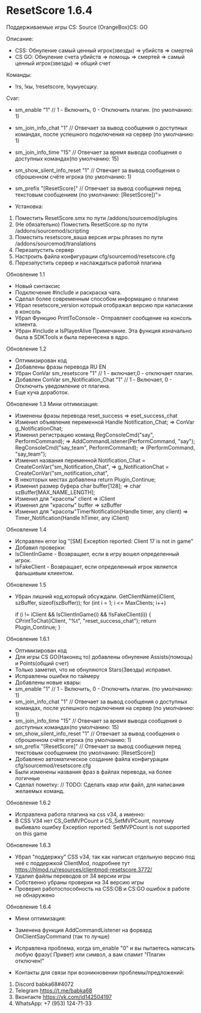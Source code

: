 # ResetScore 1.6.4
Поддерживаемые игры	CS: Source (OrangeBox)CS: GO

Описание: 
- CSS: Обнуление самый ценный игрок(звезды) => убийств => смертей
- CS GO: Обнуление счета убийств => помощь => смертей => самый ценный игрок(звезды) => общий счет

Команды: 
- !rs, !кы, !resetscore, !куыуесщку.

Cvar:
- sm_enable 					"1" 					// 1 - Включить, 0 - Отключить плагин. (по умолчанию: 1)
- sm_join_info_chat 			"1" 					// Отвечает за вывод сообщения о доступных командах, после успешного подключения на сервер (по умолчанию: 1)
- sm_join_info_time				"15"					// Отвечает за время вывода сообщения о доступных командах(по умолчанию: 15)
- sm_show_silent_info_reset 	"1"						// Отвечает за вывод сообщения о сброшенном счёте игрока (по умолчанию: 1)
- sm_prefix						"[ResetScore]"  		// Отвечает за вывод сообщения перед текстовым сообщением (по умолчанию: [ResetScore])">


- Установка:
1) Поместить ResetScore.smx по пути /addons/sourcemod/plugins
2) (Не обязательно) Поместить ResetScore.sp по пути /addons/sourcemod/scripting
3) Поместить resetscore_ваша версия игры.phrases по пути /addons/sourcemod/translations
4) Перезапустить сервер
4) Настроить файла конфигурации cfg/sourcemod/resetscore.cfg
5) Перезапустить сервер и наслаждаться работой плагина

Обновление 1.1
- Новый синтаксис
- Подключение #include <morecolors> и раскраска чата.
- Сделал более современным способом информацию о плагине
- Убрал resetscore_version который отображал версию при написании в консоль
- Убрал Функцию PrintToConsole - Отправляет сообщение на консоль клиента.
- Убран #include <sdktools> и IsPlayerAlive 
Примечание. Эта функция изначально была в SDKTools и была перенесена в ядро.

Обновление 1.2
- Оптимизирован код
- Добавлены фразы перевода RU EN
- Убран ConVar sm_resetscore "1" // 1 - включает,0 - отключает плагин.
- Добавлен ConVar sm_Notification_Chat "1" // 1 - Включает, 0 - Отключить уведомление от плагина.
- Еще куча доработок.

Обновление 1.3
Мини оптимизация:
- Изменены фразы перевода 
reset_success => eset_success_chat
- Изменил объявление переменной
Handle Notification_Chat; => ConVar g_NotificationChat;
- Изменил регистрацию команд
RegConsoleCmd("say", PerformCommand); => AddCommandListener(PerformCommand, "say");
RegConsoleCmd("say_team", PerformCommand); => (PerformCommand, "say_team");
- Изменил названия переменной
Notification_Chat = CreateConVar("sm_Notification_Chat", =>  g_NotificationChat = CreateConVar("sm_notification_chat",
- В некоторых местах добавлена return Plugin_Continue;
- Изменил размер буфера char buffer[128];  => char szBuffer[MAX_NAME_LENGTH];
- Изменил для "красоты" client => iClient
- Изменил для "красоты" buffer => szBuffer
- Изменил для "красоты"TimerNotification(Handle timer, any client) =>  Timer_Notification(Handle hTimer, any iClient)

Обновление 1.4
- Исправлен error log "[SM] Exception reported: Client 17 is not in game"
- Добавил проверки:
- IsClientInGame - Возвращает, если в игру вошел определенный игрок.
- IsFakeClient - Возвращает, если определенный игрок является фальшивым клиентом.

Обновление 1.5
- Убран лишний код,который обсуждали.
	GetClientName(iClient, szBuffer, sizeof(szBuffer));
    for (int i = 1; i <= MaxClients; i++)
        
    if (i != iClient && IsClientInGame(i) && !IsFakeClient(i))
    {
        CPrintToChat(iClient, "%t", "reset_success_chat");
        return Plugin_Continue;
    }

Обновление 1.6.1
- Оптимизирован код
- Для игры CS GO(Наконец то) добавлены обнуление Assists(помощь) и Points(общий счет)
- Только заметил, что не обнуляются Stars(Звезды) исправил.
- Исправлены ошибки по таймеру
- Добавлены новые квары:
- sm_enable 					"1" 					// 1 - Включить, 0 - Отключить плагин. (по умолчанию: 1)
- sm_join_info_chat 			"1" 					// Отвечает за вывод сообщения о доступных командах, после успешного подключения на сервер (по умолчанию: 1)
- sm_join_info_time				"15"					// Отвечает за время вывода сообщения о доступных командах(по умолчанию: 15)
- sm_show_silent_info_reset 	"1"						// Отвечает за вывод сообщения о сброшенном счёте игрока (по умолчанию: 1)
- sm_prefix						"[ResetScore]"  		// Отвечает за вывод сообщения перед текстовым сообщением (по умолчанию: [ResetScore])
- Добавлено автоматическое создание файла конфигурации cfg/sourcemod/resetscore.cfg
- Были изменены названия фраз в файлах перевода, на более логичные
- Сделал пометку: // TODO: Сделать квар или файл, для написания желаемых команд.

Обновление 1.6.2
- Исправлена работа плагина на css v34, а именно:
- В CSS V34 нет CS_GetMVPCount и CS_SetMVPCount, поэтому выбивало ошибку Exception reported: SetMVPCount is not supported on this game
				   
 Обновление 1.6.3
- Убрал "поддержку" CSS v34, так как написал отдельную версию под неё с поддержкой ClientMod, подробнее тут https://hlmod.ru/resources/clientmod-resetscore.3772/
- Удалил файлы переводов от 34 версии игры
- Собственно убраны проверки на 34 версию игры
- Проверил работоспособность на CSS:OB и CS:GO ошибок в работе не обнаружено

Обновление 1.6.4
- Мини оптимизация:
- Заменена функция AddCommandListener на форвард OnClientSayCommand (так то лучше)
- Исправлена проблема, когда sm_enable "0" и вы пытаетесь написать любую фразу( Привет) или символ, а вам спамит "Плагин отключен!"			   
				   
- Контакты для связи при возникновении проблемы/предложений: 
1. Discord babka68#4072
2. Telegram https://t.me/babka68
3. Вконтакте https://vk.com/id142504197
4. WhatsApp: +7 (953) 124-71-33

